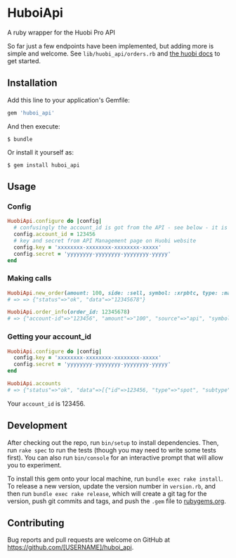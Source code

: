 # HuboiApi

A ruby wrapper for the Huobi Pro API

So far just a few endpoints have been implemented, but adding more is
simple and welcome. See `lib/huobi_api/orders.rb` and [the huobi docs](https://github.com/huobiapi/API_Docs_en/wiki/REST_Reference) to get started.

## Installation

Add this line to your application's Gemfile:

```ruby
gem 'huboi_api'
```

And then execute:

    $ bundle

Or install it yourself as:

    $ gem install huboi_api

## Usage

### Config
```ruby
HuobiApi.configure do |config|
  # confusingly the account_id is got from the API - see below - it is different from the UID show on the website
  config.account_id = 123456
  # key and secret from API Management page on Huobi website
  config.key = 'xxxxxxxx-xxxxxxxx-xxxxxxxx-xxxxx'
  config.secret = 'yyyyyyyy-yyyyyyyy-yyyyyyyy-yyyyy'
end
```

### Making calls
```ruby
HuobiApi.new_order(amount: 100, side: :sell, symbol: :xrpbtc, type: :market)
# => => {"status"=>"ok", "data"=>"12345678"}

HuobiApi.order_info(order_id: 12345678)
# => {"account-id"=>"123456", "amount"=>"100", "source"=>"api", "symbol"=>"xrpbtc", "type"=>"buy-market"}
```

### Getting your account_id
```ruby
HuobiApi.configure do |config|
  config.key = 'xxxxxxxx-xxxxxxxx-xxxxxxxx-xxxxx'
  config.secret = 'yyyyyyyy-yyyyyyyy-yyyyyyyy-yyyyy'
end

HuobiApi.accounts
# => {"status"=>"ok", "data"=>[{"id"=>123456, "type"=>"spot", "subtype"=>"", "state"=>"working"}]}
```
Your `account_id` is 123456.

## Development

After checking out the repo, run `bin/setup` to install dependencies. Then, run `rake spec` to run the tests (though you may need to write some tests first). You can also run `bin/console` for an interactive prompt that will allow you to experiment.

To install this gem onto your local machine, run `bundle exec rake install`. To release a new version, update the version number in `version.rb`, and then run `bundle exec rake release`, which will create a git tag for the version, push git commits and tags, and push the `.gem` file to [rubygems.org](https://rubygems.org).

## Contributing

Bug reports and pull requests are welcome on GitHub at https://github.com/[USERNAME]/huboi_api.
